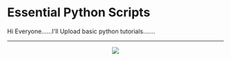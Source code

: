 # Essential Python Scripts

Hi Everyone......I'll Upload basic python tutorials.......

* * *
<p align="center">
  <img src="https://encrypted-tbn0.gstatic.com/images?q=tbn:ANd9GcRjsWChPU82tln4BDeHlIWzM3yW3bYYIjBsWk2afzZ4HvJ9bsdz3Q&s"> 
</p>

  
